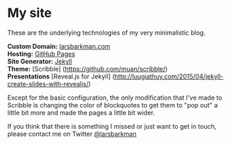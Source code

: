 My site
========

These are the underlying technologies of my very minimalistic blog.

**Custom Domain:** [larsbarkman.com](http://larsbarkman.com/)  
**Hosting:** [GitHub Pages](https://pages.github.com/)  
**Site Generator:** [Jekyll](https://github.com/jekyll/jekyll)  
**Theme:** [Scribble] (https://github.com/muan/scribble/)  
**Presentations** [Reveal.js for Jekyll] (http://luugiathuy.com/2015/04/jekyll-create-slides-with-revealjs/)

Except for the basic configuration, the only modification that I've made to Scribble is changing the color of blockquotes to get them to "pop out" a little bit more and made the pages a little bit wider.

If you think that there is something I missed or just want to get in touch, please contact me on Twitter <a href="https://twitter.com/larsbarkman" target="_blank">@larsbarkman</a>
